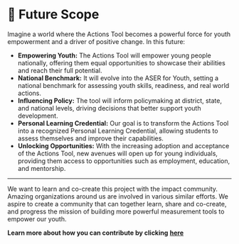 # 🚀 Future Scope

Imagine a world where the Actions Tool becomes a powerful force for youth empowerment and a driver of positive change. In this future:

* **Empowering Youth:** The Actions Tool will empower young people nationally, offering them equal opportunities to showcase their abilities and reach their full potential.
* **National Benchmark:** It will evolve into the ASER for Youth, setting a national benchmark for assessing youth skills, readiness, and real world actions.
* **Influencing Policy:** The tool will inform policymaking at district, state, and national levels, driving decisions that better support youth development.
* **Personal Learning Credential:** Our goal is to transform the Actions Tool into a recognized Personal Learning Credential, allowing students to assess themselves and improve their capabilities.
* **Unlocking Opportunities:** With the increasing adoption and acceptance of the Actions Tool, new avenues will open up for young individuals, providing them access to opportunities such as employment, education, and mentorship.&#x20;

***

We want to learn and co-create this project with the impact community. Amazing organizations around us are involved in various similar efforts. We aspire to create a community that can together learn, share and co-create, and progress the mission of building more powerful measurement tools to empower our youth.

**Learn more about how you can contribute by clicking** [**here**](../actions-data/contributing-guidelines/)
